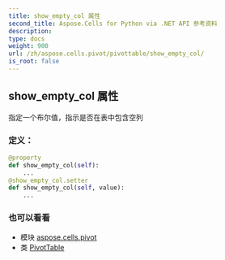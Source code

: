 ```yaml
---
title: show_empty_col 属性
second_title: Aspose.Cells for Python via .NET API 参考资料
description:
type: docs
weight: 900
url: /zh/aspose.cells.pivot/pivottable/show_empty_col/
is_root: false
---
```

## show_empty_col 属性

指定一个布尔值，指示是否在表中包含空列
### 定义：
```python
@property
def show_empty_col(self):
    ...
@show_empty_col.setter
def show_empty_col(self, value):
    ...
```

### 也可以看看
* 模块 [aspose.cells.pivot](../../)
* 类 [PivotTable](/cells/python-net/zh/aspose.cells.pivot/pivottable)

